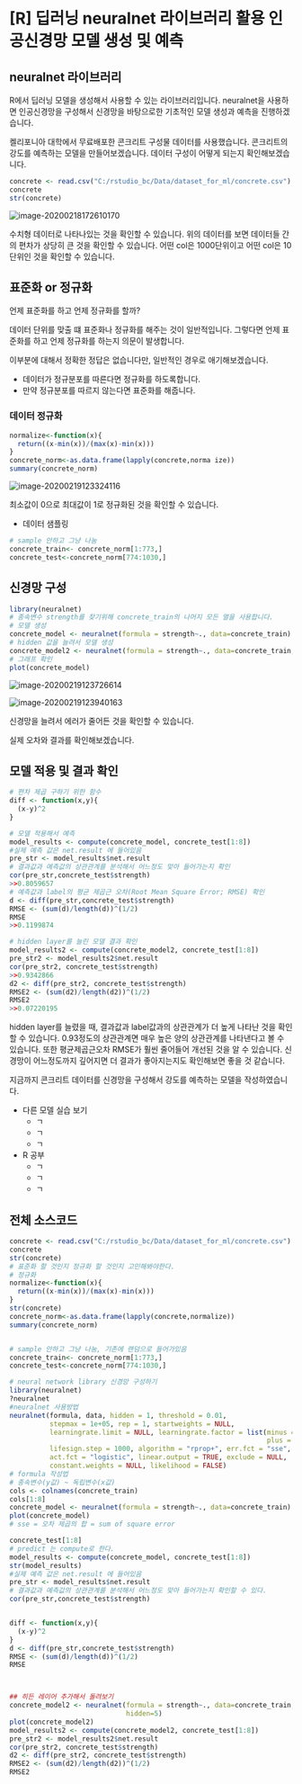 # [R] 딥러닝 neuralnet 라이브러리 활용 인공신경망 모델 생성 및 예측 

## neuralnet 라이브러리

R에서 딥러닝 모델을 생성해서 사용할 수 있는 라이브러리입니다. neuralnet을 사용하면 인공신경망을 구성해서 신경망을 바탕으로한 기초적인 모델 생성과 예측을 진행하겠습니다.

켈리포니아 대학에서 무료배포한 콘크리트 구성물 데이터를 사용했습니다. 콘크리트의 강도를 예측하는 모델을 만들어보겠습니다. 데이터 구성이 어떻게 되는지 확인해보겠습니다.

```R
concrete <- read.csv("C:/rstudio_bc/Data/dataset_for_ml/concrete.csv")
concrete
str(concrete)
```

![image-20200218172610170](C:\Users\Administrator\Desktop\TIL\R\images\2020.02.18.0001.png)

수치형 데이터로 나타나있는 것을 확인할 수 있습니다. 위의 데이터를 보면 데이터들 간의 편차가 상당히 큰 것을 확인할 수 있습니다. 어떤 col은 1000단위이고 어떤 col은 10단위인 것을 확인할 수 있습니다.  

## 표준화 or 정규화

언제 표준화를 하고 언제 정규화를 할까?

데이터 단위를 맞출 떄 표준화나 정규화를 해주는 것이 일반적입니다. 그렇다면 언제 표준화를 하고 언제 정규화를 하는지 의문이 발생합니다.

이부분에 대해서 정확한 정답은 없습니다만, 일반적인 경우로 애기해보겠습니다.

* 데이터가 정규분포를 따른다면 정규화를 하도록합니다.
* 만약 정규분포를 따르지 않는다면 표준화를 해줍니다.

### 데이터 정규화

```R
normalize<-function(x){
  return((x-min(x))/(max(x)-min(x)))
}
concrete_norm<-as.data.frame(lapply(concrete,norma ize))
summary(concrete_norm)
```

![image-20200219123324116](images/2020.02.18.0002.png)

최소값이 0으로 최대값이 1로 정규화된 것을 확인할 수 있습니다.



* 데이터 샘플링

```R
# sample 안하고 그냥 나눔
concrete_train<- concrete_norm[1:773,]
concrete_test<-concrete_norm[774:1030,]
```



## 신경망 구성

```R
library(neuralnet)
# 종속변수 strength를 찾기위해 concrete_train의 나머지 모든 열을 사용합니다.
# 모델 생성
concrete_model <- neuralnet(formula = strength~., data=concrete_train)
# hidden 값을 늘려서 모델 생성
concrete_model2 <- neuralnet(formula = strength~., data=concrete_train,hidden=5)
# 그래프 확인
plot(concrete_model)
```

![image-20200219123726614](images/2020.02.18.0003.png)

![image-20200219123940163](images/2020.02.18.0004.png)

신경망을 늘려서 에러가 줄어든 것을 확인할 수 있습니다.

실제 오차와 결과를 확인해보겠습니다.



## 모델 적용 및 결과 확인

```R
# 편차 제곱 구하기 위한 함수
diff <- function(x,y){
  (x-y)^2
}

# 모델 적용해서 예측
model_results <- compute(concrete_model, concrete_test[1:8])
#실제 예측 값은 net.result 에 들어있음
pre_str <- model_results$net.result
# 결과값과 예측값의 상관관계를 분석해서 어느정도 맞아 들어가는지 확인
cor(pre_str,concrete_test$strength)
>>0.8059657
# 예측값과 label의 평균 제곱근 오차(Root Mean Square Error; RMSE) 확인
d <- diff(pre_str,concrete_test$strength)
RMSE <- (sum(d)/length(d))^(1/2)
RMSE
>>0.1199874

# hidden layer를 늘린 모델 결과 확인
model_results2 <- compute(concrete_model2, concrete_test[1:8])
pre_str2 <- model_results2$net.result
cor(pre_str2, concrete_test$strength)
>>0.9342866
d2 <- diff(pre_str2, concrete_test$strength)
RMSE2 <- (sum(d2)/length(d2))^(1/2)
RMSE2
>>0.07220195
```

hidden layer를 늘렸을 때, 결과값과 label값과의 상관관계가 더 높게 나타난 것을 확인할 수 있습니다. 0.93정도의 상관관계면 매우 높은 양의 상관관계를 나타낸다고 볼 수 있습니다. 또한 평균제곱근오차 RMSE가 훨씬 줄어들어 개선된 것을 알 수 있습니다. 신경망이 어느정도까지 깊어지면 더 결과가 좋아지는지도 확인해보면 좋을 것 같습니다.



지금까지 콘크리트 데이터를 신경망을 구성해서 강도를 예측하는 모델을 작성하였습니다.

* 다른 모델 실습 보기
  * ㄱ
  * ㄱ
  * ㄱ
* R 공부
  * ㄱ
  * ㄱ
  * ㄱ



## 전체 소스코드

```R
concrete <- read.csv("C:/rstudio_bc/Data/dataset_for_ml/concrete.csv")
concrete
str(concrete)
# 표준화 할 것인지 정규화 할 것인지 고민해봐야한다.
# 정규화
normalize<-function(x){
  return((x-min(x))/(max(x)-min(x)))
}
str(concrete)
concrete_norm<-as.data.frame(lapply(concrete,normalize))
summary(concrete_norm)


# sample 안하고 그냥 나눔, 기존에 랜덤으로 들어가있음
concrete_train<- concrete_norm[1:773,]
concrete_test<-concrete_norm[774:1030,]

# neural network library 신경망 구성하기
library(neuralnet)
?neuralnet
#neuralnet 사용방법
neuralnet(formula, data, hidden = 1, threshold = 0.01,
          stepmax = 1e+05, rep = 1, startweights = NULL,
          learningrate.limit = NULL, learningrate.factor = list(minus = 0.5,
                                                                plus = 1.2), learningrate = NULL, lifesign = "none",
          lifesign.step = 1000, algorithm = "rprop+", err.fct = "sse",
          act.fct = "logistic", linear.output = TRUE, exclude = NULL,
          constant.weights = NULL, likelihood = FALSE)
# formula 작성법
# 종속변수(y값) ~ 독립변수(x값)
cols <- colnames(concrete_train)
cols[1:8]
concrete_model <- neuralnet(formula = strength~., data=concrete_train)
plot(concrete_model)
# sse = 오차 제곱의 합 = sum of square error

concrete_test[1:8]
# predict 는 compute로 한다.
model_results <- compute(concrete_model, concrete_test[1:8])
str(model_results) 
#실제 예측 값은 net.result 에 들어있음
pre_str <- model_results$net.result
# 결과값과 예측값의 상관관계를 분석해서 어느정도 맞아 들어가는지 확인할 수 있다.
cor(pre_str,concrete_test$strength)


diff <- function(x,y){
  (x-y)^2
}
d <- diff(pre_str,concrete_test$strength)
RMSE <- (sum(d)/length(d))^(1/2)
RMSE



## 히든 레이어 추가해서 돌려보기
concrete_model2 <- neuralnet(formula = strength~., data=concrete_train,
                             hidden=5)
plot(concrete_model2)
model_results2 <- compute(concrete_model2, concrete_test[1:8])
pre_str2 <- model_results2$net.result
cor(pre_str2, concrete_test$strength)
d2 <- diff(pre_str2, concrete_test$strength)
RMSE2 <- (sum(d2)/length(d2))^(1/2)
RMSE2
```



